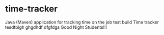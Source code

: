 # time-tracker
Java (Maven) application for tracking time on the job
test build
Time tracker
tesdtbigh ghgdhdf dfgfdgs
Good Night Students!!!
